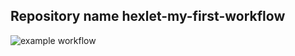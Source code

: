 ## Repository name hexlet-my-first-workflow

![example workflow](https://github.com/AlexVin11/hexlet-my-first-workflow/actions/workflows/say-hello.yml/badge.svg)
